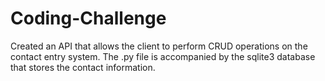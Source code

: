 # Coding-Challenge
Created an API that allows the client to perform CRUD operations on the contact entry system. 
The .py file is accompanied by the sqlite3 database that stores the contact information.
